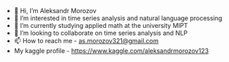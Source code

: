 - 👋 Hi, I’m Aleksandr Morozov 
- 👀 I’m interested in time series analysis and natural language processing 
- 🌱 I’m currently studying applied math at the university MIPT 
- 💞️ I’m looking to collaborate on time series analysis and NLP 
- 📫 How to reach me - as.morozov321@gmail.com
- My kaggle profile - https://www.kaggle.com/aleksandrmorozov123

<!---
AleksandrMorozov123/AleksandrMorozov123 is a ✨ special ✨ repository because its `README.md` (this file) appears on your GitHub profile.
You can click the Preview link to take a look at your changes.
--->
